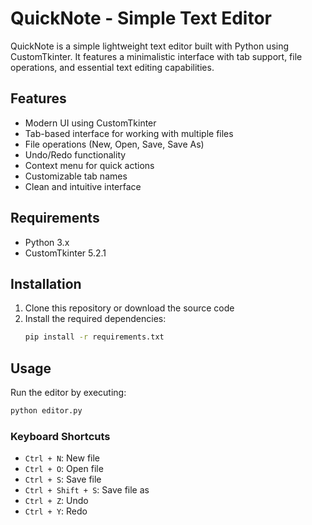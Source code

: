 # QuickNote - Simple Text Editor

QuickNote is a simple lightweight text editor built with Python using CustomTkinter. It features a minimalistic interface with tab support, file operations, and essential text editing capabilities.

## Features

- Modern UI using CustomTkinter
- Tab-based interface for working with multiple files
- File operations (New, Open, Save, Save As)
- Undo/Redo functionality
- Context menu for quick actions
- Customizable tab names
- Clean and intuitive interface

## Requirements

- Python 3.x
- CustomTkinter 5.2.1

## Installation

1. Clone this repository or download the source code
2. Install the required dependencies:
   ```bash
   pip install -r requirements.txt
   ```

## Usage

Run the editor by executing:
```bash
python editor.py
```

### Keyboard Shortcuts

- `Ctrl + N`: New file
- `Ctrl + O`: Open file
- `Ctrl + S`: Save file
- `Ctrl + Shift + S`: Save file as
- `Ctrl + Z`: Undo
- `Ctrl + Y`: Redo
